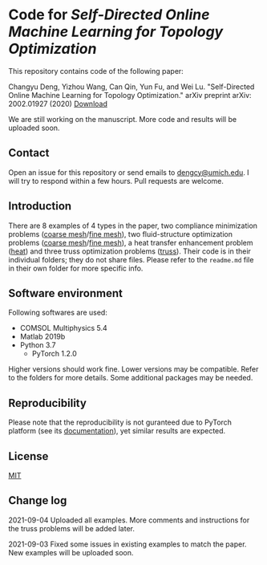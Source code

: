# Code for _Self-Directed Online Machine Learning for Topology Optimization_
This repository contains code of the following paper:

Changyu Deng, Yizhou Wang, Can Qin, Yun Fu, and Wei Lu. "Self-Directed Online Machine Learning for Topology Optimization." arXiv preprint arXiv:
2002.01927 (2020) [Download](https://arxiv.org/pdf/2002.01927.pdf)

We are still working on the manuscript. More code and results will be uploaded soon.

## Contact

Open an issue for this repository or send emails to dengcy@umich.edu. I will try to respond within a few hours. Pull requests are welcome.

## Introduction

There are 8 examples of 4 types in the paper, two compliance minimization problems ([coarse mesh](./force_coarse)/[fine mesh](./force_coarse)), two
fluid-structure optimization problems ([coarse mesh](./fluid_coarse)/[fine mesh](./fluid_fine)), a heat transfer enhancement problem ([heat](./heat))
and three truss optimization problems ([truss](./truss)). Their code is in their individual folders; they do not share files. Please refer to
the `readme.md` file in their own folder for more specific info.

## Software environment

Following softwares are used:

* COMSOL Multiphysics 5.4
* Matlab 2019b
* Python 3.7
  * PyTorch 1.2.0

Higher versions should work fine. Lower versions may be compatible. Refer to the folders for more details. Some additional packages may be needed.

## Reproducibility

Please note that the reproducibility is not guranteed due to PyTorch platform (see
its [documentation](https://pytorch.org/docs/stable/notes/randomness.html#reproducibility)), yet similar results are expected.

## License

[MIT](https://choosealicense.com/licenses/mit/)

## Change log

2021-09-04 Uploaded all examples. More comments and instructions for the truss problems will be added later.

2021-09-03 Fixed some issues in existing examples to match the paper. New examples will be uploaded soon.  